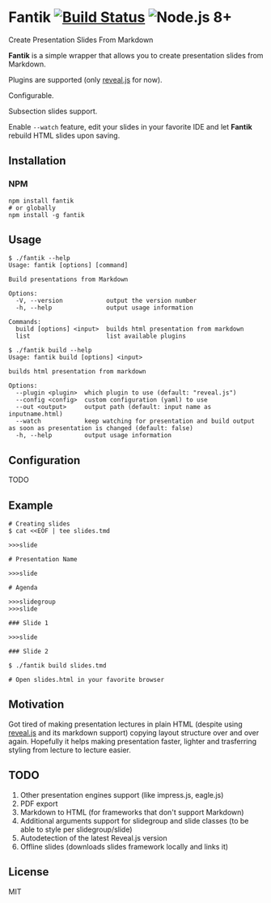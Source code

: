 # Fantik [![Build Status](https://travis-ci.com/ofhellsfire/fantik.svg?branch=master)](https://travis-ci.com/ofhellsfire/fantik) ![Node.js 8+](https://img.shields.io/badge/node.js-%3E%3D%208.0.0-brightgreen)

Create Presentation Slides From Markdown

**Fantik** is a simple wrapper that allows you to create presentation slides from Markdown.

Plugins are supported (only [reveal.js](https://github.com/hakimel/reveal.js) for now).

Configurable.

Subsection slides support.

Enable `--watch` feature, edit your slides in your favorite IDE and let **Fantik** rebuild HTML slides upon saving.

## Installation

### NPM

```
npm install fantik
# or globally
npm install -g fantik
```

## Usage

```
$ ./fantik --help
Usage: fantik [options] [command]

Build presentations from Markdown

Options:
  -V, --version            output the version number
  -h, --help               output usage information

Commands:
  build [options] <input>  builds html presentation from markdown
  list                     list available plugins

$ ./fantik build --help
Usage: fantik build [options] <input>

builds html presentation from markdown

Options:
  --plugin <plugin>  which plugin to use (default: "reveal.js")
  --config <config>  custom configuration (yaml) to use
  --out <output>     output path (default: input name as inputname.html)
  --watch            keep watching for presentation and build output as soon as presentation is changed (default: false)
  -h, --help         output usage information
```

## Configuration

TODO

## Example

```
# Creating slides
$ cat <<EOF | tee slides.tmd

>>>slide

# Presentation Name

>>>slide

# Agenda

>>>slidegroup
>>>slide

### Slide 1

>>>slide

### Slide 2

$ ./fantik build slides.tmd

# Open slides.html in your favorite browser
```

## Motivation

Got tired of making presentation lectures in plain HTML (despite using [reveal.js](https://github.com/hakimel/reveal.js) and its markdown support) copying layout structure over and over again. Hopefully it helps making presentation faster, lighter and trasferring styling from lecture to lecture easier.

## TODO

1. Other presentation engines support (like impress.js, eagle.js)
1. PDF export
1. Markdown to HTML (for frameworks that don't support Markdown)
1. Additional arguments support for slidegroup and slide classes (to be able to style per slidegroup/slide)
1. Autodetection of the latest Reveal.js version
1. Offline slides (downloads slides framework locally and links it)

## License

MIT
